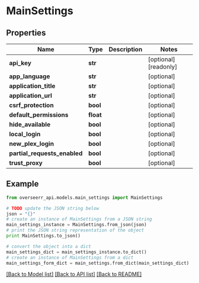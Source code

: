 # MainSettings


## Properties
Name | Type | Description | Notes
------------ | ------------- | ------------- | -------------
**api_key** | **str** |  | [optional] [readonly] 
**app_language** | **str** |  | [optional] 
**application_title** | **str** |  | [optional] 
**application_url** | **str** |  | [optional] 
**csrf_protection** | **bool** |  | [optional] 
**default_permissions** | **float** |  | [optional] 
**hide_available** | **bool** |  | [optional] 
**local_login** | **bool** |  | [optional] 
**new_plex_login** | **bool** |  | [optional] 
**partial_requests_enabled** | **bool** |  | [optional] 
**trust_proxy** | **bool** |  | [optional] 

## Example

```python
from overseerr_api.models.main_settings import MainSettings

# TODO update the JSON string below
json = "{}"
# create an instance of MainSettings from a JSON string
main_settings_instance = MainSettings.from_json(json)
# print the JSON string representation of the object
print MainSettings.to_json()

# convert the object into a dict
main_settings_dict = main_settings_instance.to_dict()
# create an instance of MainSettings from a dict
main_settings_form_dict = main_settings.from_dict(main_settings_dict)
```
[[Back to Model list]](../README.md#documentation-for-models) [[Back to API list]](../README.md#documentation-for-api-endpoints) [[Back to README]](../README.md)


